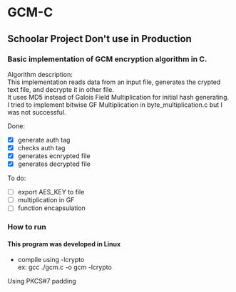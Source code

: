 # GCM-C
## Schoolar Project Don't use in Production
### Basic implementation of GCM encryption algorithm in C.

Algorithm description:<br>
This implementation reads data from an input file, generates the crypted text file, and decrypte it in other file.<br>
It uses MD5 instead of Galois Field Multiplication for initial hash generating. I tried to implement bitwise GF Multiplication in byte_multiplication.c but I was not successful.

 Done:
- [x] generate auth tag
- [x] checks auth tag
- [x] generates ecnrypted file
- [x] generates decrypted file

 To do:
- [ ] export AES_KEY to file
- [ ] multiplication in GF
- [ ] function encapsulation

### How to run
#### This program was developed in Linux

* compile using -lcrypto
   <br> ex: gcc ./gcm.c -o gcm -lcrypto


Using PKCS#7 padding
